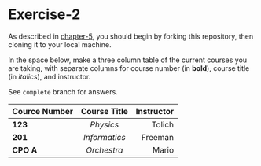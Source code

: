 # Exercise-2

As described in [chapter-5](https://info201-s17.github.io/book/introduction-to-git-and-github.html), you should begin by forking this repository, then cloning it to your local machine.

In the space below, make a three column table of the current courses you are taking, with separate columns for course number (in **bold**), course title (in _italics_), and instructor.

See `complete` branch for answers.

|Cource Number| Course Title  | Instructor | 
| ------------|:-------------:|-----------:|
|   **123**   |   _Physics_   |    Tolich  |
|   **201**   | _Informatics_ |   Freeman  |
|  **CPO A**  |  _Orchestra_  |    Mario   |

